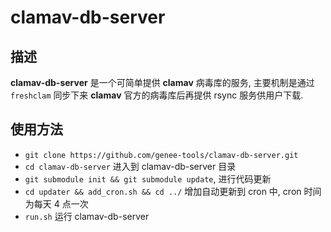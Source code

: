# clamav-db-server

## 描述

**clamav-db-server** 是一个可简单提供 **clamav** 病毒库的服务, 主要机制是通过 `freshclam` 同步下来 **clamav** 官方的病毒库后再提供 rsync 服务供用户下载.

## 使用方法

* `git clone https://github.com/genee-tools/clamav-db-server.git`
* `cd clamav-db-server` 进入到 clamav-db-server 目录
* `git submodule init && git submodule update`, 进行代码更新
* `cd updater && add_cron.sh && cd ../` 增加自动更新到 cron 中, cron 时间为每天 4 点一次
* `run.sh` 运行 clamav-db-server
